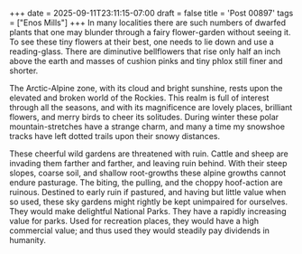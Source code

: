 +++
date = 2025-09-11T23:11:15-07:00
draft = false
title = 'Post 00897'
tags = ["Enos Mills"]
+++
In many localities there are such numbers of dwarfed plants that one may blunder through a fairy flower-garden without seeing it. To see these tiny flowers at their best, one needs to lie down and use a reading-glass. There are diminutive bellflowers that rise only half an inch above the earth and masses of cushion pinks and tiny phlox still finer and shorter.

The Arctic-Alpine zone, with its cloud and bright sunshine, rests upon the elevated and broken world of the Rockies. This realm is full of interest through all the seasons, and with its magnificence are lovely places, brilliant flowers, and merry birds to cheer its solitudes. During winter these polar mountain-stretches have a strange charm, and many a time my snowshoe tracks have left dotted trails upon their snowy distances.

These cheerful wild gardens are threatened with ruin. Cattle and sheep are invading them farther and farther, and leaving ruin behind. With their steep slopes, coarse soil, and shallow root-growths these alpine growths cannot endure pasturage. The biting, the pulling, and the choppy hoof-action are ruinous. Destined to early ruin if pastured, and having but little value when so used, these sky gardens might rightly be kept unimpaired for ourselves. They would make delightful National Parks. They have a rapidly increasing value for parks. Used for recreation places, they would have a high commercial value; and thus used they would steadily pay dividends in humanity.
